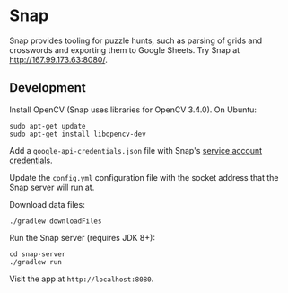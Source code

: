 Snap
====

Snap provides tooling for puzzle hunts, such as parsing of grids and crosswords and exporting them to Google Sheets. Try Snap at http://167.99.173.63:8080/.

Development
-----------

Install OpenCV (Snap uses libraries for OpenCV 3.4.0). On Ubuntu:

    sudo apt-get update
    sudo apt-get install libopencv-dev

Add a `google-api-credentials.json` file with Snap's [service account credentials](https://cloud.google.com/docs/authentication/production#providing_credentials_to_your_application).

Update the `config.yml` configuration file with the socket address that the Snap server will run at.

Download data files:

    ./gradlew downloadFiles

Run the Snap server (requires JDK 8+):

    cd snap-server
    ./gradlew run

Visit the app at `http://localhost:8080`.

